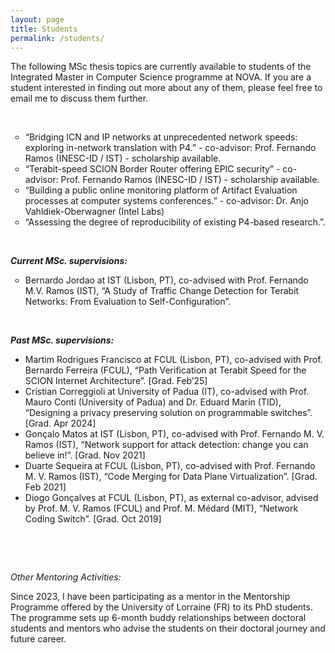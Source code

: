 ```yaml
---
layout: page
title: Students
permalink: /students/
---
```

The following MSc thesis topics are currently available to students of the Integrated Master in Computer Science programme at NOVA. If you are a student interested in finding out more about any of them, please feel free to email me to discuss them further.

<p>&nbsp;</p>

<ul style="list-style-type: circle;">
<li>&ldquo;Bridging ICN and IP networks at unprecedented network speeds: exploring in-network translation with P4.&rdquo; - co-advisor: Prof. Fernando Ramos (INESC-ID / IST) - scholarship available. </li>
<li>&ldquo;Terabit-speed SCION Border Router offering EPIC security&rdquo; - co-advisor: Prof. Fernando Ramos (INESC-ID / IST) - scholarship available. </li>
<li>&ldquo;Building a public online monitoring platform of Artifact Evaluation processes at computer systems conferences.&rdquo; - co-advisor: Dr. Anjo Vahldiek-Oberwagner (Intel Labs) </li>
<li>&ldquo;Assessing the degree of reproducibility of existing P4-based research.&rdquo;. </li>
</ul>


<p>&nbsp;</p>
<p><em><strong>Current MSc. supervisions:</strong></em></p>
<ul style="list-style-type: circle;">
<li>Bernardo Jordao at IST (Lisbon, PT), co-advised with Prof. Fernando M.V. Ramos (IST), &ldquo;A Study of Traffic Change Detection for Terabit Networks: From Evaluation to Self-Configuration&rdquo;.</li>
</ul>
<p>&nbsp;</p>
<p><strong><em>Past MSc. supervisions:</em></strong></p>
<ul>
<li>Martim Rodrigues Francisco at FCUL (Lisbon, PT), co-advised with Prof. Bernardo Ferreira (FCUL), &ldquo;Path Verification at Terabit Speed for the SCION Internet Architecture&rdquo;. [Grad. Feb&rsquo;25]</li>
<li>Cristian Correggioli at University of Padua (IT), co-advised with Prof. Mauro Conti (University of Padua) and Dr. Eduard Marin (TID), &ldquo;Designing a privacy preserving solution on programmable switches&rdquo;. [Grad. Apr 2024]</li>
<li>Gon&ccedil;alo Matos at IST (Lisbon, PT), co-advised with Prof. Fernando M. V. Ramos (IST), &ldquo;Network support for attack detection: change you can believe in!&rdquo;. [Grad. Nov 2021]</li>
<li>Duarte Sequeira at FCUL (Lisbon, PT), co-advised with Prof. Fernando M. V. Ramos (IST), &ldquo;Code Merging for Data Plane Virtualization&rdquo;. [Grad. Feb 2021]<br /></li>
<li>Diogo Gon&ccedil;alves at FCUL (Lisbon, PT), as external co-advisor, advised by Prof. M. V. Ramos (FCUL) and Prof. M. M&eacute;dard (MIT), &ldquo;Network Coding Switch&rdquo;. [Grad. Oct 2019]</li>
</ul>



<p>&nbsp;</p>
<p>&nbsp;</p>
<p><em>Other Mentoring Activities:</em></p>
Since 2023, I have been participating as a mentor in the Mentorship Programme offered by the University of Lorraine (FR) to its PhD students. The programme sets up 6-month buddy relationships between doctoral students and mentors who advise the students on their doctoral journey and future career.
